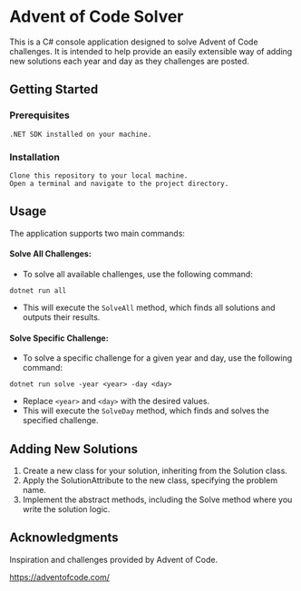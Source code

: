 # Advent of Code Solver

This is a C# console application designed to solve Advent of Code challenges. It is intended to help provide an easily extensible way of adding new solutions each year and day as they challenges are posted.

## Getting Started
### Prerequisites

    .NET SDK installed on your machine.

### Installation

    Clone this repository to your local machine.
    Open a terminal and navigate to the project directory.

## Usage

The application supports two main commands:

#### Solve All Challenges:
- To solve all available challenges, use the following command:

```
dotnet run all
```
- This will execute the `SolveAll` method, which finds all solutions and outputs their results.

#### Solve Specific Challenge:
- To solve a specific challenge for a given year and day, use the following command:

```
dotnet run solve -year <year> -day <day>
```
- Replace `<year>` and `<day>` with the desired values.
- This will execute the `SolveDay` method, which finds and solves the specified challenge.

## Adding New Solutions

1. Create a new class for your solution, inheriting from the Solution class.
2. Apply the SolutionAttribute to the new class, specifying the problem name.
3. Implement the abstract methods, including the Solve method where you write the solution logic.


## Acknowledgments

Inspiration and challenges provided by Advent of Code.

https://adventofcode.com/